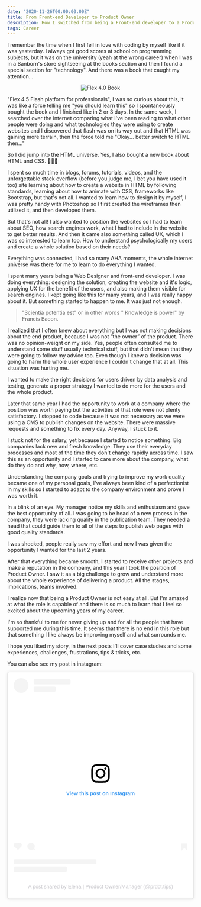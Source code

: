 ```yaml
---
date: "2020-11-26T00:00:00.00Z"
title: From Front-end Developer to Product Owner
description: How I switched from being a Front-end developer to a Product Owner
tags: Career
---
```


I remember the time when I first fell in love with coding by myself like if it was yesterday. I always got good scores at school on programming subjects, but it was on the university (yeah at the wrong career) when I was in a Sanborn's store sightseeing at the books section and then I found a special section for "technology". And there was a book that caught my attention...

<div align="center">

![Flex 4.0 Book](https://www.alfaomega.com.mx/media/catalog/product/cache/1/image/9df78eab33525d08d6e5fb8d27136e95/5/4/5405_base.jpg)

</div>

"Flex 4.5 Flash platform for professionals", I was so curious about this, it was like a force telling me "you should learn this" so I spontaneously bought the book and I finished like in 2 or 3 days. In the same week, I searched over the internet comparing what I've been reading to what other people were doing and what technologies they were using to create websites and I discovered that flash was on its way out and that HTML was gaining more terrain, then the force told me "Okay... better switch to HTML then..."

So I did jump into the HTML universe. Yes, I also bought a new book about HTML and CSS. 🤷🏻‍♀️

I spent so much time in blogs, forums, tutorials, videos, and the unforgettable stack overflow (before you judge me, I bet you have used it too) site learning about how to create a website in HTML by following standards, learning about how to animate with CSS, frameworks like Bootstrap, but that's not all. I wanted to learn how to design it by myself, I was pretty handy with Photoshop so I first created the wireframes then utilized it, and then developed them.

But that's not all! I also wanted to position the websites so I had to learn about SEO, how search engines work, what I had to include in the website to get better results. And then it came also something called UX, which I was so interested to learn too. How to understand psychologically my users and create a whole solution based on their needs?

Everything was connected, I had so many AHA moments, the whole internet universe was there for me to learn to do everything I wanted.

I spent many years being a Web Designer and front-end developer. I was doing everything: designing the solution, creating the website and it's logic, applying UX for the benefit of the users, and also making them visible for search engines. I kept going like this for many years, and I was really happy about it. But something started to happen to me. It was just not enough.

<blockquote>
<p>
"Scientia potentia est" or in other words " Knowledge is power" by Francis Bacon.
</p>
</blockquote>

I realized that I often knew about everything but I was not making decisions about the end product, because I was not “the owner” of the product. There was no opinion-weight on my side. Yes, people often consulted me to understand some stuff usually technical stuff, but that didn't mean that they were going to follow my advice too. Even though I knew a decision was going to harm the whole user experience I couldn't change that at all. This situation was hurting me.

I wanted to make the right decisions for users driven by data analysis and testing, generate a proper strategy I wanted to do more for the users and the whole product.

Later that same year I had the opportunity to work at a company where the position was worth paying but the activities of that role were not plenty satisfactory. I stopped to code because it was not necessary as we were using a CMS to publish changes on the website. There were massive requests and something to fix every day. Anyway, I stuck to it.

I stuck not for the salary, yet because I started to notice something. Big companies lack new and fresh knowledge. They use their everyday processes and most of the time they don't change rapidly across time. I saw this as an opportunity and I started to care more about the company, what do they do and why, how, where, etc.

Understanding the company goals and trying to improve my work quality became one of my personal goals, I've always been kind of a perfectionist in my skills so I started to adapt to the company environment and prove I was worth it.

In a blink of an eye. My manager notice my skills and enthusiasm and gave the best opportunity of all. I was going to be head of a new process in the company, they were lacking quality in the publication team. They needed a head that could guide them to all of the steps to publish web pages with good quality standards.

I was shocked, people really saw my effort and now I was given the opportunity I wanted for the last 2 years.

After that everything became smooth, I started to receive other projects and make a reputation in the company, and this year I took the position of Product Owner. I saw it as a big challenge to grow and understand more about the whole experience of delivering a product. All the stages, implications, teams involved.

I realize now that being a Product Owner is not easy at all. But I'm amazed at what the role is capable of and there is so much to learn that I feel so excited about the upcoming years of my career.

I'm so thankful to me for never giving up and for all the people that have supported me during this time. It seems that there is no end in this role but that something I like always be improving myself and what surrounds me.

I hope you liked my story, in the next posts I'll cover case studies and some experiences, challenges, frustrations, tips & tricks, etc.

You can also see my post in instagram:

<div align="center">

<blockquote class="instagram-media" data-instgrm-permalink="https://www.instagram.com/p/CIN6x6soa3n/?utm_source=ig_embed&amp;utm_campaign=loading" data-instgrm-version="13" style=" background:#FFF; border:0; border-radius:3px; box-shadow:0 0 1px 0 rgba(0,0,0,0.5),0 1px 10px 0 rgba(0,0,0,0.15); margin: 1px; max-width:540px; min-width:326px; padding:0; width:99.375%; width:-webkit-calc(100% - 2px); width:calc(100% - 2px);"><div style="padding:16px;"> <a href="https://www.instagram.com/p/CIN6x6soa3n/?utm_source=ig_embed&amp;utm_campaign=loading" style=" background:#FFFFFF; line-height:0; padding:0 0; text-align:center; text-decoration:none; width:100%;" target="_blank"> <div style=" display: flex; flex-direction: row; align-items: center;"> <div style="background-color: #F4F4F4; border-radius: 50%; flex-grow: 0; height: 40px; margin-right: 14px; width: 40px;"></div> <div style="display: flex; flex-direction: column; flex-grow: 1; justify-content: center;"> <div style=" background-color: #F4F4F4; border-radius: 4px; flex-grow: 0; height: 14px; margin-bottom: 6px; width: 100px;"></div> <div style=" background-color: #F4F4F4; border-radius: 4px; flex-grow: 0; height: 14px; width: 60px;"></div></div></div><div style="padding: 19% 0;"></div> <div style="display:block; height:50px; margin:0 auto 12px; width:50px;">

<svg width="50px" height="50px" viewBox="0 0 60 60" version="1.1" xmlns="https://www.w3.org/2000/svg" xmlns:xlink="https://www.w3.org/1999/xlink"><g stroke="none" stroke-width="1" fill="none" fill-rule="evenodd"><g transform="translate(-511.000000, -20.000000)" fill="#000000"><g><path d="M556.869,30.41 C554.814,30.41 553.148,32.076 553.148,34.131 C553.148,36.186 554.814,37.852 556.869,37.852 C558.924,37.852 560.59,36.186 560.59,34.131 C560.59,32.076 558.924,30.41 556.869,30.41 M541,60.657 C535.114,60.657 530.342,55.887 530.342,50 C530.342,44.114 535.114,39.342 541,39.342 C546.887,39.342 551.658,44.114 551.658,50 C551.658,55.887 546.887,60.657 541,60.657 M541,33.886 C532.1,33.886 524.886,41.1 524.886,50 C524.886,58.899 532.1,66.113 541,66.113 C549.9,66.113 557.115,58.899 557.115,50 C557.115,41.1 549.9,33.886 541,33.886 M565.378,62.101 C565.244,65.022 564.756,66.606 564.346,67.663 C563.803,69.06 563.154,70.057 562.106,71.106 C561.058,72.155 560.06,72.803 558.662,73.347 C557.607,73.757 556.021,74.244 553.102,74.378 C549.944,74.521 548.997,74.552 541,74.552 C533.003,74.552 532.056,74.521 528.898,74.378 C525.979,74.244 524.393,73.757 523.338,73.347 C521.94,72.803 520.942,72.155 519.894,71.106 C518.846,70.057 518.197,69.06 517.654,67.663 C517.244,66.606 516.755,65.022 516.623,62.101 C516.479,58.943 516.448,57.996 516.448,50 C516.448,42.003 516.479,41.056 516.623,37.899 C516.755,34.978 517.244,33.391 517.654,32.338 C518.197,30.938 518.846,29.942 519.894,28.894 C520.942,27.846 521.94,27.196 523.338,26.654 C524.393,26.244 525.979,25.756 528.898,25.623 C532.057,25.479 533.004,25.448 541,25.448 C548.997,25.448 549.943,25.479 553.102,25.623 C556.021,25.756 557.607,26.244 558.662,26.654 C560.06,27.196 561.058,27.846 562.106,28.894 C563.154,29.942 563.803,30.938 564.346,32.338 C564.756,33.391 565.244,34.978 565.378,37.899 C565.522,41.056 565.552,42.003 565.552,50 C565.552,57.996 565.522,58.943 565.378,62.101 M570.82,37.631 C570.674,34.438 570.167,32.258 569.425,30.349 C568.659,28.377 567.633,26.702 565.965,25.035 C564.297,23.368 562.623,22.342 560.652,21.575 C558.743,20.834 556.562,20.326 553.369,20.18 C550.169,20.033 549.148,20 541,20 C532.853,20 531.831,20.033 528.631,20.18 C525.438,20.326 523.257,20.834 521.349,21.575 C519.376,22.342 517.703,23.368 516.035,25.035 C514.368,26.702 513.342,28.377 512.574,30.349 C511.834,32.258 511.326,34.438 511.181,37.631 C511.035,40.831 511,41.851 511,50 C511,58.147 511.035,59.17 511.181,62.369 C511.326,65.562 511.834,67.743 512.574,69.651 C513.342,71.625 514.368,73.296 516.035,74.965 C517.703,76.634 519.376,77.658 521.349,78.425 C523.257,79.167 525.438,79.673 528.631,79.82 C531.831,79.965 532.853,80.001 541,80.001 C549.148,80.001 550.169,79.965 553.369,79.82 C556.562,79.673 558.743,79.167 560.652,78.425 C562.623,77.658 564.297,76.634 565.965,74.965 C567.633,73.296 568.659,71.625 569.425,69.651 C570.167,67.743 570.674,65.562 570.82,62.369 C570.966,59.17 571,58.147 571,50 C571,41.851 570.966,40.831 570.82,37.631"></path></g></g></g></svg>

</div><div style="padding-top: 8px;"> <div style=" color:#3897f0; font-family:Arial,sans-serif; font-size:14px; font-style:normal; font-weight:550; line-height:18px;"> View this post on Instagram</div></div><div style="padding: 12.5% 0;"></div> <div style="display: flex; flex-direction: row; margin-bottom: 14px; align-items: center;"><div> <div style="background-color: #F4F4F4; border-radius: 50%; height: 12.5px; width: 12.5px; transform: translateX(0px) translateY(7px);"></div> <div style="background-color: #F4F4F4; height: 12.5px; transform: rotate(-45deg) translateX(3px) translateY(1px); width: 12.5px; flex-grow: 0; margin-right: 14px; margin-left: 2px;"></div> <div style="background-color: #F4F4F4; border-radius: 50%; height: 12.5px; width: 12.5px; transform: translateX(9px) translateY(-18px);"></div></div><div style="margin-left: 8px;"> <div style=" background-color: #F4F4F4; border-radius: 50%; flex-grow: 0; height: 20px; width: 20px;"></div> <div style=" width: 0; height: 0; border-top: 2px solid transparent; border-left: 6px solid #f4f4f4; border-bottom: 2px solid transparent; transform: translateX(16px) translateY(-4px) rotate(30deg)"></div></div><div style="margin-left: auto;"> <div style=" width: 0px; border-top: 8px solid #F4F4F4; border-right: 8px solid transparent; transform: translateY(16px);"></div> <div style=" background-color: #F4F4F4; flex-grow: 0; height: 12px; width: 16px; transform: translateY(-4px);"></div> <div style=" width: 0; height: 0; border-top: 8px solid #F4F4F4; border-left: 8px solid transparent; transform: translateY(-4px) translateX(8px);"></div></div></div> <div style="display: flex; flex-direction: column; flex-grow: 1; justify-content: center; margin-bottom: 24px;"> <div style=" background-color: #F4F4F4; border-radius: 4px; flex-grow: 0; height: 14px; margin-bottom: 6px; width: 224px;"></div> <div style=" background-color: #F4F4F4; border-radius: 4px; flex-grow: 0; height: 14px; width: 144px;"></div></div></a><p style=" color:#c9c8cd; font-family:Arial,sans-serif; font-size:14px; line-height:17px; margin-bottom:0; margin-top:8px; overflow:hidden; padding:8px 0 7px; text-align:center; text-overflow:ellipsis; white-space:nowrap;"><a href="https://www.instagram.com/p/CIN6x6soa3n/?utm_source=ig_embed&amp;utm_campaign=loading" style=" color:#c9c8cd; font-family:Arial,sans-serif; font-size:14px; font-style:normal; font-weight:normal; line-height:17px; text-decoration:none;" target="_blank">A post shared by Elena | Product Owner/Manager (@prdct.tips)</a></p></div></blockquote>

</div>
